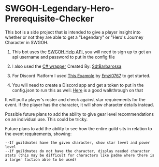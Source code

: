 # SWGOH-Legendary-Hero-Prerequisite-Checker

This bot is a side project that is intended to give a player insight into whether or not they are able to get a "Legendary" or "Hero's Journey Character in SWGOH.

1. This bot uses the [SWGOH.Help API](https://api.swgoh.help/), you will need to sign up to get an api username and password to put in the config file

2. I also used the [C# wrapper](https://github.com/SdtBarbarossa/SWGOH-Help-Api-C-Sharp) Created By: [SdtBarbarossa](https://github.com/SdtBarbarossa)

3. For Discord Platform I used [This Example](https://github.com/DSharpPlus/Example-Bots/tree/master/DSPlus.Examples.CSharp.Ex03) by [Emzi0767](https://github.com/Emzi0767) to get started.

4. You will need to create a Discord app and get a token to put in the config.json to run this as well: [Here](https://github.com/reactiflux/discord-irc/wiki/Creating-a-discord-bot-&-getting-a-token) is a good walkthrough on that

It will pull a player's roster and check against star requirements for the event. If the player has the character, it will show character details instead.

Possible future plans to add the ability to give gear level recommendations on an individual use. This could be tricky.

Future plans to add the ability to see how the entire guild sits in relation to the event requirements, showing:
    
	--If guildmates have the given character, show star level and power level
    --If guildmates do not have the character, display needed character stats (this may be difficult for characters like padme where there is a larger faction able to be used)
    
